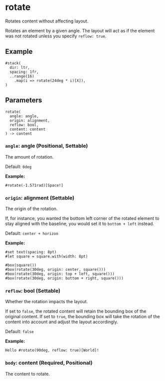 # rotate

Rotates content without affecting layout.

Rotates an element by a given angle. The layout will act as if the element was not rotated unless you specify `reflow: true`.

## Example

```typst
#stack(
  dir: ltr,
  spacing: 1fr,
  ..range(16)
    .map(i => rotate(24deg * i)[X]),
)
```

## Parameters

```
rotate(
  angle: angle,
  origin: alignment,
  reflow: bool,
  content: content
) -> content
```

### `angle`: angle (Positional, Settable)

The amount of rotation.

Default: `0deg`

**Example:**
```typst
#rotate(-1.571rad)[Space!]
```

### `origin`: alignment (Settable)

The origin of the rotation.

If, for instance, you wanted the bottom left corner of the rotated element to stay aligned with the baseline, you would set it to `bottom + left` instead.

Default: `center + horizon`

**Example:**
```typst
#set text(spacing: 8pt)
#let square = square.with(width: 8pt)

#box(square())
#box(rotate(30deg, origin: center, square()))
#box(rotate(30deg, origin: top + left, square()))
#box(rotate(30deg, origin: bottom + right, square()))
```

### `reflow`: bool (Settable)

Whether the rotation impacts the layout.

If set to `false`, the rotated content will retain the bounding box of the original content. If set to `true`, the bounding box will take the rotation of the content into account and adjust the layout accordingly.

Default: `false`

**Example:**
```typst
Hello #rotate(90deg, reflow: true)[World]!
```

### `body`: content (Required, Positional)

The content to rotate.
